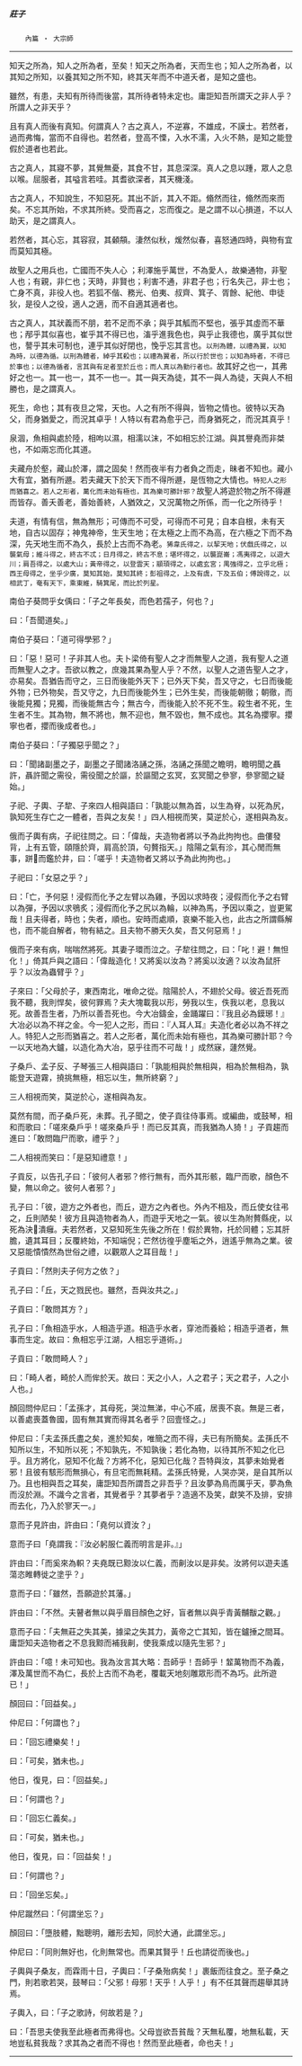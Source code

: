 

##### 莊子
　　`內篇 ‧ 大宗師`

* * *

知天之所為，知人之所為者，至矣！知天之所為者，天而生也；知人之所為者，以其知之所知，以養其知之所不知，終其天年而不中道夭者，是知之盛也。

雖然，有患，夫知有所待而後當，其所待者特未定也。庸詎知吾所謂天之非人乎？所謂人之非天乎？

且有真人而後有真知。何謂真人？古之真人，不逆寡，不雄成，不謨士。若然者，過而弗悔，當而不自得也。若然者，登高不慄，入水不濡，入火不熱，是知之能登假於道者也若此。

古之真人，其寢不夢，其覺無憂，其食不甘，其息深深。真人之息以踵，眾人之息以喉。屈服者，其嗌言若哇。其耆欲深者，其天機淺。

古之真人，不知說生，不知惡死。其出不訢，其入不距。翛然而往，翛然而來而矣。不忘其所始，不求其所終。受而喜之，忘而復之。是之謂不以心損道，不以人助天，是之謂真人。

若然者，其心忘，其容寂，其顙頯。淒然似秋，煖然似春，喜怒通四時，與物有宜而莫知其極。

故聖人之用兵也，亡國而不失人心 ；利澤施乎萬世，不為愛人，故樂通物，非聖人也；有親，非仁也；天時，非賢也；利害不通，非君子也；行名失己，非士也；亡身不真，非役人也。若狐不偕、務光、伯夷、叔齊、箕子、胥餘、紀他、申徒狄，是役人之役，適人之適，而不自適其適者也。

古之真人，其狀義而不朋，若不足而不承；與乎其觚而不堅也，張乎其虛而不華也；邴乎其似喜也，崔乎其不得已也，滀乎進我色也，與乎止我德也，廣乎其似世也，謷乎其未可制也，連乎其似好閉也，悗乎忘其言也。`以刑為體，以禮為翼，以知為時，以德為循。以刑為體者，綽乎其殺也；以禮為翼者，所以行於世也；以知為時者，不得已於事也；以德為循者，言其與有足者至於丘也；而人真以為勤行者也。`故其好之也一，其弗好之也一。其一也一，其不一也一。其一與天為徒，其不一與人為徒，天與人不相勝也，是之謂真人。

死生，命也；其有夜旦之常，天也。人之有所不得與，皆物之情也。彼特以天為父，而身猶愛之，而況其卓乎！人特以有君為愈乎己，而身猶死之，而況其真乎！

泉涸，魚相與處於陸，相呴以濕，相濡以沫，不如相忘於江湖。與其譽堯而非桀也，不如兩忘而化其道。

夫藏舟於壑，藏山於澤，謂之固矣！然而夜半有力者負之而走，昧者不知也。藏小大有宜，猶有所遯。若夫藏天下於天下而不得所遯，是恆物之大情也。`特犯人之形而猶喜之。若人之形者，萬化而未始有極也，其為樂可勝計邪？`故聖人將遊於物之所不得遯而皆存。善夭善老，善始善終，人猶效之，又況萬物之所係，而一化之所待乎！

夫道，有情有信，無為無形；可傳而不可受，可得而不可見；自本自根，未有天地，自古以固存；神鬼神帝，生天生地；在太極之上而不為高，在六極之下而不為深，先天地生而不為久，長於上古而不為老。`狶韋氏得之，以挈天地；伏戲氏得之，以襲氣母；維斗得之，終古不忒；日月得之，終古不息；堪坏得之，以襲崑崙；馮夷得之，以遊大川；肩吾得之，以處大山；黃帝得之，以登雲天；顓頊得之，以處玄宮；禺強得之，立乎北極；西王母得之，坐乎少廣，莫知其始，莫知其終；彭祖得之，上及有虞，下及五伯；傅說得之，以相武丁，奄有天下，乘東維，騎箕尾，而比於列星。`

南伯子葵問乎女偊曰：「子之年長矣，而色若孺子，何也？」

曰：「吾聞道矣。」

南伯子葵曰：「道可得學邪？」

曰：「惡！惡可！子非其人也。夫卜梁倚有聖人之才而無聖人之道，我有聖人之道而無聖人之才。吾欲以教之，庶幾其果為聖人乎？不然，以聖人之道告聖人之才，亦易矣。吾猶告而守之，三日而後能外天下；已外天下矣，吾又守之，七日而後能外物；已外物矣，吾又守之，九日而後能外生；已外生矣，而後能朝徹；朝徹，而後能見獨；見獨，而後能無古今；無古今，而後能入於不死不生。殺生者不死，生生者不生。其為物，無不將也，無不迎也，無不毀也，無不成也。其名為攖寧。攖寧也者，攖而後成者也。」

南伯子葵曰：「子獨惡乎聞之？」

曰：「聞諸副墨之子，副墨之子聞諸洛誦之孫，洛誦之孫聞之瞻明，瞻明聞之聶許，聶許聞之需役，需役聞之於謳，於謳聞之玄冥，玄冥聞之參寥，參寥聞之疑始。」

子祀、子輿、子犂、子來四人相與語曰：「孰能以無為首，以生為脊，以死為尻，孰知死生存亡之一體者，吾與之友矣！」四人相視而笑，莫逆於心，遂相與為友。

俄而子輿有病，子祀往問之。曰：「偉哉，夫造物者將以予為此拘拘也。曲僂發背，上有五管，頤隱於齊，肩高於頂，句贅指天。」陰陽之氣有沴，其心閒而無事，跰𨇤而鑑於井，曰：「嗟乎！夫造物者又將以予為此拘拘也。」

子祀曰：「女惡之乎？」

曰：「亡，予何惡！浸假而化予之左臂以為雞，予因以求時夜；浸假而化予之右臂以為彈，予因以求鴞炙；浸假而化予之尻以為輪，以神為馬，予因以乘之，豈更駕哉！且夫得者，時也；失者，順也。安時而處順，哀樂不能入也，此古之所謂縣解也，而不能自解者，物有結之。且夫物不勝天久矣，吾又何惡焉！」

俄而子來有病，喘喘然將死。其妻子環而泣之。子犂往問之，曰：「叱！避！無怛化！」倚其戶與之語曰：「偉哉造化！又將奚以汝為？將奚以汝適？以汝為鼠肝乎？以汝為蟲臂乎？」

子來曰：「父母於子，東西南北，唯命之從。陰陽於人，不翅於父母。彼近吾死而我不聽，我則悍矣，彼何罪焉？夫大塊載我以形，勞我以生，佚我以老，息我以死。故善吾生者，乃所以善吾死也。今大冶鑄金，金踊躍曰：『我且必為鏌琊！』大冶必以為不祥之金。今一犯人之形，而曰：『人耳人耳』夫造化者必以為不祥之人。特犯人之形而猶喜之。若人之形者，萬化而未始有極也，其為樂可勝計耶？今一以天地為大鑪，以造化為大冶，惡乎往而不可哉！」成然寐，蘧然覺。

子桑戶、孟子反、子琴張三人相與語曰：「孰能相與於無相與，相為於無相為，孰能登天遊霧，撓挑無極，相忘以生，無所終窮？」

三人相視而笑，莫逆於心，遂相與為友。

莫然有間，而子桑戶死，未葬。孔子聞之，使子貢往侍事焉。或編曲，或鼓琴，相和而歌曰：「嗟來桑戶乎！嗟來桑戶乎！而已反其真，而我猶為人猗！」子貢趨而進曰：「敢問臨尸而歌，禮乎？」

二人相視而笑曰：「是惡知禮意！」

子貢反，以告孔子曰：「彼何人者邪？修行無有，而外其形骸，臨尸而歌，顏色不變，無以命之。彼何人者邪？」

孔子曰：「彼，遊方之外者也，而丘，遊方之內者也。外內不相及，而丘使女往弔之，丘則陋矣！彼方且與造物者為人，而遊乎天地之一氣。彼以生為附贅縣疣，以死為決𤴯潰癰。夫若然者，又惡知死生先後之所在！假於異物，托於同體；忘其肝膽，遺其耳目；反覆終始，不知端倪；芒然彷徨乎塵垢之外，逍遙乎無為之業。彼又惡能憒憒然為世俗之禮，以觀眾人之耳目哉！」

子貢曰：「然則夫子何方之依？」

孔子曰：「丘，天之戮民也。雖然，吾與汝共之。」

子貢曰：「敢問其方？」

孔子曰：「魚相造乎水，人相造乎道。相造乎水者，穿池而養給；相造乎道者，無事而生定。故曰：魚相忘乎江湖，人相忘乎道術。」

子貢曰：「敢問畸人？」

曰：「畸人者，畸於人而侔於天。故曰：天之小人，人之君子；天之君子，人之小人也。」

顏回問仲尼曰：「孟孫才，其母死，哭泣無涕，中心不戚，居喪不哀。無是三者，以善處喪蓋魯國，固有無其實而得其名者乎？回壹怪之。」

仲尼曰：「夫孟孫氏盡之矣，進於知矣，唯簡之而不得，夫已有所簡矣。孟孫氏不知所以生，不知所以死；不知孰先，不知孰後；若化為物，以待其所不知之化已乎。且方將化，惡知不化哉？方將不化，惡知已化哉？吾特與汝，其夢未始覺者邪！且彼有駭形而無損心，有旦宅而無耗精。孟孫氏特覺，人哭亦哭，是自其所以乃。且也相與吾之耳矣，庸詎知吾所謂吾之非吾乎？且汝夢為鳥而厲乎天，夢為魚而沒於淵。不識今之言者，其覺者乎？其夢者乎？造適不及笑，獻笑不及排，安排而去化，乃入於寥天一。」

意而子見許由，許由曰：「堯何以資汝？」

意而子曰「堯謂我：『汝必躬服仁義而明言是非。』」

許由曰：「而奚來為軹？夫堯既已黥汝以仁義，而劓汝以是非矣。汝將何以遊夫遙蕩恣睢轉徙之塗乎？」

意而子曰：「雖然，吾願遊於其藩。」

許由曰：「不然。夫瞽者無以與乎眉目顏色之好，盲者無以與乎青黃黼黻之觀。」

意而子曰：「夫無莊之失其美，據梁之失其力，黃帝之亡其知，皆在鑪捶之間耳。庸詎知夫造物者之不息我黥而補我劓，使我乘成以隨先生邪？」

許由曰：「噫！未可知也。我為汝言其大略：吾師乎！吾師乎！䪠萬物而不為義，澤及萬世而不為仁，長於上古而不為老，覆載天地刻雕眾形而不為巧。此所遊已！」

顏回曰：「回益矣。」

仲尼曰：「何謂也？」

曰：「回忘禮樂矣！」

曰：「可矣，猶未也。」

他日，復見，曰：「回益矣。」

曰：「何謂也？」

曰：「回忘仁義矣。」

曰：「可矣，猶未也。」

他日，復見，曰：「回益矣！」

曰：「何謂也？」

曰：「回坐忘矣。」

仲尼蹴然曰：「何謂坐忘？」

顏回曰：「墮肢體，黜聰明，離形去知，同於大通，此謂坐忘。」

仲尼曰：「同則無好也，化則無常也。而果其賢乎！丘也請從而後也。」

子輿與子桑友，而霖雨十日，子輿曰：「子桑殆病矣！」裹飯而往食之。至子桑之門，則若歌若哭，鼓琴曰：「父邪！母邪！天乎！人乎！」有不任其聲而趨舉其詩焉。

子輿入，曰：「子之歌詩，何故若是？」

曰：「吾思夫使我至此極者而弗得也。父母豈欲吾貧哉？天無私覆，地無私載，天地豈私貧我哉？求其為之者而不得也！然而至此極者，命也夫！」

* * *

